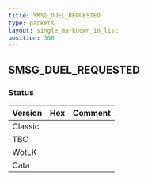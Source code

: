 ```yaml
---
title: SMSG_DUEL_REQUESTED
type: packets
layout: single_markdown_in_list
position: 360
---
```


## SMSG_DUEL_REQUESTED

### Status

Version | Hex | Comment
---------- | ---------- | ---------- 
Classic |  |  
TBC |  |  
WotLK |  |  
Cata |  |  
